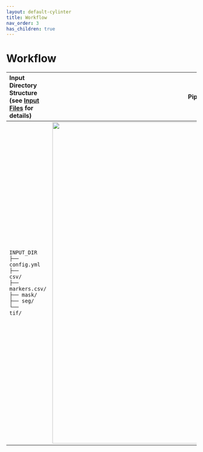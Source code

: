 ```yaml
---
layout: default-cylinter
title: Workflow
nav_order: 3
has_children: true
---
```


# Workflow

| Input Directory Structure <br /> (see [Input Files](input#input-directory-structure) for details) | Pipeline Diagram | Output Directory Structure <br /> (see [Output Files](output#output-directory-structure) for details) |
| :-- | :-: | :-- |
| <code>INPUT_DIR<br>├── config.yml<br>├── csv/<br>├── markers.csv/<br>├── mask/<br>├── seg/<br>└── tif/<br></code> | <img src="{{ site.baseurl }}/assets/images/1-overview.png" alt="CyLinter" width="850"/> | <code>OUTPUT_DIR<br>├── area/<br>├── checkpoints/<br>├── clustering/<br>├── contrast/<br>├── cycles/<br>├── intensity/<br>├── metaQC/<br>├── PCA/<br>├── pruning/<br>└──  ROIs/<br></code>
